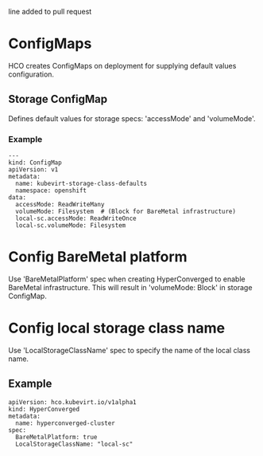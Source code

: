 line added to pull request
# ConfigMaps
HCO creates ConfigMaps on deployment for supplying default values configuration.

## Storage ConfigMap
Defines default values for storage specs: 'accessMode' and 'volumeMode'.

### Example
```
---
kind: ConfigMap
apiVersion: v1
metadata:
  name: kubevirt-storage-class-defaults
  namespace: openshift
data:
  accessMode: ReadWriteMany
  volumeMode: Filesystem  # (Block for BareMetal infrastructure)
  local-sc.accessMode: ReadWriteOnce
  local-sc.volumeMode: Filesystem
```

# Config BareMetal platform
Use 'BareMetalPlatform' spec when creating HyperConverged to enable BareMetal infrastructure.
This will result in 'volumeMode: Block' in storage ConfigMap.

# Config local storage class name
Use 'LocalStorageClassName' spec to specify the name of the local class name.

## Example
```
apiVersion: hco.kubevirt.io/v1alpha1
kind: HyperConverged
metadata:
  name: hyperconverged-cluster
spec:
  BareMetalPlatform: true
  LocalStorageClassName: "local-sc"
```
